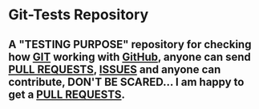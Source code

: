 # Git-Tests Repository

## A "TESTING PURPOSE" repository for checking how [GIT](https://git-scm.com/) working with [GitHub](https://github.com/), anyone can send [PULL REQUESTS](https://github.com/Muhammed-Rahif/Git-Tests/pulls/), [ISSUES](https://github.com/Muhammed-Rahif/Git-Tests/issues/) and anyone can contribute, DON'T BE SCARED... I am happy to get a [PULL REQUESTS](https://github.com/Muhammed-Rahif/Git-Tests/pulls/).
